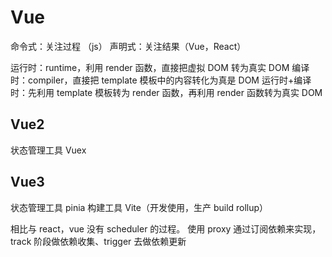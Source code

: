 # Vue

命令式：关注过程 （js）
声明式：关注结果（Vue，React）

运行时：runtime，利用 render 函数，直接把虚拟 DOM 转为真实 DOM
编译时：compiler，直接把 template 模板中的内容转化为真是 DOM
运行时+编译时：先利用 template 模板转为 render 函数，再利用 render 函数转为真实 DOM

## Vue2

状态管理工具 Vuex

## Vue3

状态管理工具 pinia
构建工具 Vite（开发使用，生产 build rollup）

相比与 react，vue 没有 scheduler 的过程。
使用 proxy 通过订阅依赖来实现，track 阶段做依赖收集、trigger 去做依赖更新

